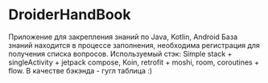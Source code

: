 # DroiderHandBook
Приложение для закрепления знаний по Java, Kotlin, Android
База знаний находится в процессе заполнения, необходима регистрация для получения списка вопросов.
Используемый стэк: Simple stack + singleActivity  + jetpack compose, Koin, retrofit + moshi, room, coroutines + flow.
В качестве бэкэнда - гугл таблица :)
